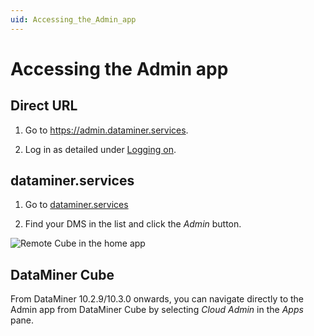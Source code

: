 ```yaml
---
uid: Accessing_the_Admin_app
---
```


# Accessing the Admin app

## Direct URL

1. Go to <https://admin.dataminer.services>.

1. Log in as detailed under [Logging on](xref:Logging_on_to_the_DataMiner_Cloud_Platform#logging-on).

## dataminer.services

1. Go to [dataminer.services](https://dataminer.services)

1. Find your DMS in the list and click the *Admin* button. 

![Remote Cube in the home app](~/user-guide/images/RemoteCubeHomeApp.png)

## DataMiner Cube

From DataMiner 10.2.9/10.3.0 onwards, you can navigate directly to the Admin app from DataMiner Cube by selecting *Cloud Admin* in the *Apps* pane.
